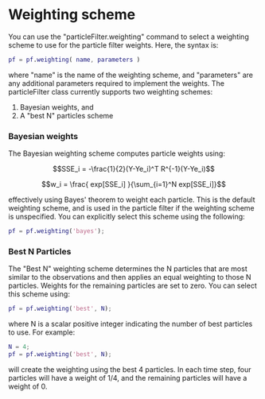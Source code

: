 <script async src="https://cdn.mathjax.org/mathjax/latest/MathJax.js?config=TeX-AMS-MML_HTMLorMML" type="text/javascript"></script>

# Weighting scheme

You can use the "particleFilter.weighting" command to select a weighting scheme to use for the particle filter weights. Here, the syntax is:
```matlab
pf = pf.weighting( name, parameters )
```
where "name" is the name of the weighting scheme, and "parameters" are any additional parameters required to implement the weights. The particleFilter class currently supports two weighting schemes:
1. Bayesian weights, and
2. A "best N" particles scheme

### Bayesian weights

The Bayesian weighting scheme computes particle weights using:

$$SSE_i = -\frac{1}{2}(Y-Ye_i)^T R^{-1}(Y-Ye_i)$$

$$w_i = \frac{ exp[SSE_i] }{\sum_{i=1}^N exp[SSE_i]}$$

effectively using Bayes' theorem to weight each particle. This is the default weighting scheme, and is used in the particle filter if the weighting scheme is unspecified. You can explicitly select this scheme using the following:
```matlab
pf = pf.weighting('bayes');
```

### Best N Particles

The "Best N" weighting scheme determines the N particles that are most similar to the observations and then applies an equal weighting to those N particles. Weights for the remaining particles are set to zero. You can select this scheme using:
```matlab
pf = pf.weighting('best', N);
```
where N is a scalar positive integer indicating the number of best particles to use. For example:
```matlab
N = 4;
pf = pf.weighting('best', N);
```
will create the weighting using the best 4 particles. In each time step, four particles will have a weight of 1/4, and the remaining particles will have a weight of 0.

